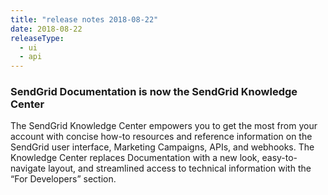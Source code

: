 ```yaml
---
title: "release notes 2018-08-22"
date: 2018-08-22
releaseType:
  - ui
  - api
---
```


###	SendGrid Documentation is now the SendGrid Knowledge Center

The SendGrid Knowledge Center empowers you to get the most from your account with concise how-to resources and reference information on the SendGrid user interface, Marketing Campaigns, APIs, and webhooks. The Knowledge Center replaces Documentation with a new look, easy-to-navigate layout, and streamlined access to technical information with the “For Developers” section.
